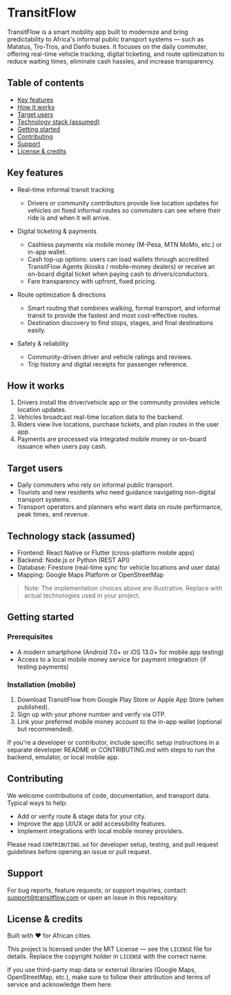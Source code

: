 # TransitFlow

TransitFlow is a smart mobility app built to modernize and bring predictability to Africa's informal public transport systems — such as Matatus, Tro-Tros, and Danfo buses. It focuses on the daily commuter, offering real-time vehicle tracking, digital ticketing, and route optimization to reduce waiting times, eliminate cash hassles, and increase transparency.

## Table of contents

- [Key features](#key-features)
- [How it works](#how-it-works)
- [Target users](#target-users)
- [Technology stack (assumed)](#technology-stack-assumed)
- [Getting started](#getting-started)
- [Contributing](#contributing)
- [Support](#support)
- [License & credits](#license--credits)

## Key features

- Real-time informal transit tracking
	- Drivers or community contributors provide live location updates for vehicles on fixed informal routes so commuters can see where their ride is and when it will arrive.

- Digital ticketing & payments
	- Cashless payments via mobile money (M-Pesa, MTN MoMo, etc.) or in-app wallet.
	- Cash top-up options: users can load wallets through accredited TransitFlow Agents (kiosks / mobile-money dealers) or receive an on-board digital ticket when paying cash to drivers/conductors.
	- Fare transparency with upfront, fixed pricing.

- Route optimization & directions
	- Smart routing that combines walking, formal transport, and informal transit to provide the fastest and most cost-effective routes.
	- Destination discovery to find stops, stages, and final destinations easily.

- Safety & reliability
	- Community-driven driver and vehicle ratings and reviews.
	- Trip history and digital receipts for passenger reference.

## How it works

1. Drivers install the driver/vehicle app or the community provides vehicle location updates.
2. Vehicles broadcast real-time location data to the backend.
3. Riders view live locations, purchase tickets, and plan routes in the user app.
4. Payments are processed via integrated mobile money or on-board issuance when users pay cash.

## Target users

- Daily commuters who rely on informal public transport.
- Tourists and new residents who need guidance navigating non-digital transport systems.
- Transport operators and planners who want data on route performance, peak times, and revenue.

## Technology stack (assumed)

- Frontend: React Native or Flutter (cross-platform mobile apps)
- Backend: Node.js or Python (REST API)
- Database: Firestore (real-time sync for vehicle locations and user data)
- Mapping: Google Maps Platform or OpenStreetMap

> Note: The implementation choices above are illustrative. Replace with actual technologies used in your project.

## Getting started

### Prerequisites

- A modern smartphone (Android 7.0+ or iOS 13.0+ for mobile app testing)
- Access to a local mobile money service for payment integration (if testing payments)

### Installation (mobile)

1. Download TransitFlow from Google Play Store or Apple App Store (when published).
2. Sign up with your phone number and verify via OTP.
3. Link your preferred mobile money account to the in-app wallet (optional but recommended).

If you're a developer or contributor, include specific setup instructions in a separate developer README or CONTRIBUTING.md with steps to run the backend, emulator, or local mobile app.

## Contributing

We welcome contributions of code, documentation, and transport data. Typical ways to help:

- Add or verify route & stage data for your city.
- Improve the app UI/UX or add accessibility features.
- Implement integrations with local mobile money providers.

Please read `CONTRIBUTING.md` for developer setup, testing, and pull request guidelines before opening an issue or pull request.

## Support

For bug reports, feature requests, or support inquiries, contact: support@transitflow.com or open an issue in this repository.

## License & credits

Built with ❤️ for African cities.

This project is licensed under the MIT License — see the `LICENSE` file for details. Replace the copyright holder in `LICENSE` with the correct name.

If you use third-party map data or external libraries (Google Maps, OpenStreetMap, etc.), make sure to follow their attribution and terms of service and acknowledge them here.
